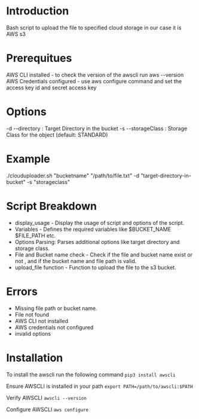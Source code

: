 # Introduction 

Bash script to upload the file to specified cloud storage in our case it is AWS s3 

# Prerequitues 

AWS CLI installed - to check the version of the awscli run aws --version
AWS Credentials configured - use aws configure command and set the access key id and secret access key 

# Options 

-d --directory <directory> : Target Directory in the bucket 
-s --storageClass <class> : Storage Class for the object (default: STANDARD)

# Example

./clouduploader.sh "bucketname" "/path/to/file.txt" -d "target-directory-in-bucket" -s "storageclass"

# Script Breakdown 

* display_usage - Display the usage of script and options of the script. 
* Variables - Defines the required variables like $BUCKET_NAME $FILE_PATH etc. 
* Options Parsing: Parses additional options like target directory and storage class.
* File and Bucket name check - Check if the file and bucket name exist or not , and if the bucket name and file path is valid.
* upload_file function - Function to upload the file to the s3 bucket.

# Errors 

* Missing file path or bucket name. 
* File not found  
* AWS CLI not installed 
* AWS credentials not configured
* invalid options

# Installation 
 
To install the awscli run the following command 
```pip3 install awscli```

Ensure AWSCLI is installed in your path 
```export PATH=/path/to/awscli:$PATH```

Verify AWSCLI
```awscli --version```

Configure AWSCLI
```aws configure```


